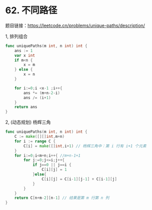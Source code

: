 # 62. 不同路径

题目链接：<https://leetcode.cn/problems/unique-paths/description/>

1, 排列组合

```go
func uniquePaths(m int, n int) int {
	ans := 1
	var x int
	if m<n {
		x = m
	} else {
		x = n
	}

	for i:=0;i <x-1 ;i++{
		ans *= (m+n-2-i)
		ans /= (i+1)
	}
	return ans
}
```

2, (动态规划) 杨辉三角

```go
func uniquePaths(m int, n int) int {
	C := make([][]int,m+n)
    for i := range C {
        C[i] = make([]int,i+1) // 杨辉三角中：第 i 行有 i+1 个元素
    }
	for i:=0;i<m+n;i++{ //m+n-1+1
		for j:=0;j<=i;j++{
			if j==0 || j==i {
				C[i][j] = 1
			}else{
				C[i][j] = C[i-1][j-1] + C[i-1][j]
			}
		}
	}
	return C[n+m-2][n-1] // 结果是第 m 行第 n 列
}
```

